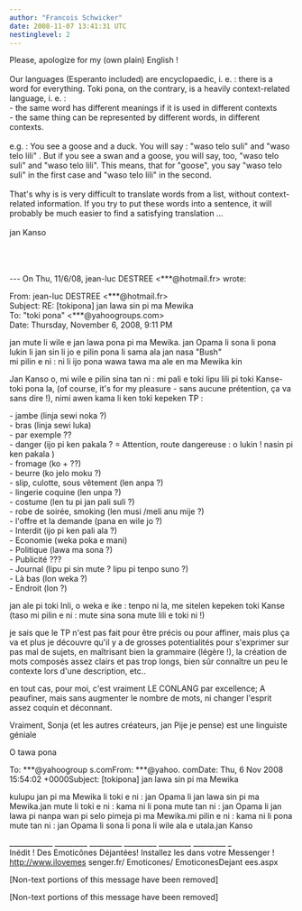 ```yaml
---
author: "Francois Schwicker"
date: 2008-11-07 13:41:31 UTC
nestinglevel: 2
---
```

Please, apologize for my (own plain) English !  
   
Our languages (Esperanto included) are encyclopaedic, i. e. : there is a word for everything. Toki pona, on the contrary, is a heavily context-related language, i. e. :  
\- the same word has different meanings if it is used in different contexts  
\- the same thing can be represented by different words, in different contexts.  
   
e.g. : You see a goose and a duck. You will say : "waso telo suli" and "waso telo lili" . But if you see a swan and a goose, you will say, too, "waso telo suli" and "waso telo lili". This means, that for "goose", you say "waso telo suli" in the first case and "waso telo lili" in the second.    
   
That's why is is very difficult to translate words from a list, without context-related information. If you try to put these words into a sentence, it will probably be much easier to find a satisfying translation ...  
   
jan Kanso  
   
   
    
  
\--- On Thu, 11/6/08, jean-luc DESTREE <\*\*\*@hotmail.fr> wrote:  
  
From: jean-luc DESTREE <\*\*\*@hotmail.fr>  
Subject: RE: \[tokipona\] jan lawa sin pi ma Mewika  
To: "toki pona" <\*\*\*@yahoogroups.com>  
Date: Thursday, November 6, 2008, 9:11 PM  
  
  
  
  
  
  
  
  
  
jan mute li wile e jan lawa pona pi ma Mewika. jan Opama li sona li pona lukin li jan sin li jo e pilin pona li sama ala jan nasa "Bush"  
mi pilin e ni : ni li ijo pona wawa tawa ma ale en ma Mewika kin  
  
Jan Kanso o, mi wile e pilin sina tan ni : mi pali e toki lipu lili pi toki Kanse-toki pona la, (of course, it's for my pleasure - sans aucune prétention, ça va sans dire !), nimi awen kama li ken toki kepeken TP :  
  
\- jambe (linja sewi noka ?)  
\- bras (linja sewi luka)  
\- par exemple ??  
\- danger (ijo pi ken pakala ? = Attention, route dangereuse : o lukin ! nasin pi ken pakala )  
\- fromage (ko + ??)  
\- beurre (ko jelo moku ?)  
\- slip, culotte, sous vêtement (len anpa ?)  
\- lingerie coquine (len unpa ?)  
\- costume (len tu pi jan pali suli ?)  
\- robe de soirée, smoking (len musi /meli anu mije ?)  
\- l'offre et la demande (pana en wile jo ?)  
\- Interdit (ijo pi ken pali ala ?)  
\- Economie (weka poka e mani)  
\- Politique (lawa ma sona ?)  
\- Publicité ???  
\- Journal (lipu pi sin mute ? lipu pi tenpo suno ?)  
\- Là bas (lon weka ?)  
\- Endroit (lon ?)  
  
  
  
jan ale pi toki Inli, o weka e ike : tenpo ni la, me sitelen kepeken toki Kanse (taso mi pilin e ni : mute sina sona mute lili e toki ni !)  
  
je sais que le TP n'est pas fait pour être précis ou pour affiner, mais plus ça va et plus je découvre qu'il y a de grosses potentialités pour s'exprimer sur pas mal de sujets, en maîtrisant bien la grammaire (légère !), la création de mots composés assez clairs et pas trop longs, bien sûr connaître un peu le contexte lors d'une description, etc..  
  
en tout cas, pour moi, c'est vraiment LE CONLANG par excellence; A peaufiner, mais sans augmenter le nombre de mots, ni changer l'esprit assez coquin et déconnant.  
  
Vraiment, Sonja (et les autres créateurs, jan Pije je pense) est une linguiste géniale  
  
O tawa pona  
  
To: \*\*\*@yahoogroup s.comFrom: \*\*\*@yahoo. comDate: Thu, 6 Nov 2008 15:54:02 +0000Subject: \[tokipona\] jan lawa sin pi ma Mewika  
  
kulupu jan pi ma Mewika li toki e ni : jan Opama li jan lawa sin pi ma Mewika.jan mute li toki e ni : kama ni li pona mute tan ni : jan Opama li jan lawa pi nanpa wan pi selo pimeja pi ma Mewika.mi pilin e ni : kama ni li pona mute tan ni : jan Opama li sona li pona li wile ala e utala.jan Kanso  
  
\_\_\_\_\_\_\_\_\_\_\_\_ \_\_\_\_\_\_\_\_\_ \_\_\_\_\_\_\_\_\_ \_\_\_\_\_\_\_\_\_ \_\_\_\_\_\_\_\_\_ \_\_\_\_\_\_\_\_\_ \_  
Inédit ! Des Emoticônes Déjantées! Installez les dans votre Messenger !  
http://www.ilovemes senger.fr/ Emoticones/ EmoticonesDejant ees.aspx  
  
\[Non-text portions of this message have been removed\]  
  
  
  
  
  
  
  
  
  
  
  
  
  
  
  
  
  
  
\[Non-text portions of this message have been removed\]